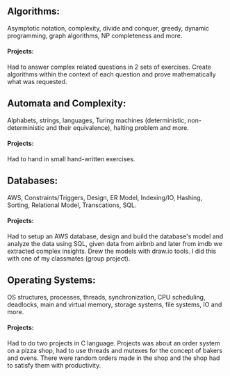 ## Algorithms: 
Asymptotic notation, complexity, divide and conquer, greedy, dynamic programming, graph algorithms, NP completeness and more. 
#### Projects: 
Had to answer complex related questions in 2 sets of exercises. Create algorithms within the context of each question and prove mathematically what was requested.

## Automata and Complexity: 
Alphabets, strings, languages, Turing machines (deterministic, non-deterministic and their equivalence), halting problem and more. 
#### Projects: 
Had to hand in small hand-written exercises.

## Databases: 
AWS, Constraints/Triggers, Design, ER Model, Indexing/IO, Hashing, Sorting, Relational Model, Transcations, SQL. 
#### Projects: 
Had to setup an AWS database, design and build the database's model and analyze the data using SQL, given data from airbnb and later from imdb we extracted complex insights. Drew the models with draw.io tools. I did this with one of my classmates (group project).

## Operating Systems: 
OS structures, processes, threads, synchronization, CPU scheduling, deadlocks, main and virtual memory, storage systems, file systems, IO and more.
#### Projects: 
Had to do two projects in C language. 
Projects was about an order system on a pizza shop, had to use threads and mutexes for the concept of bakers and ovens. There were random orders made in the shop and the shop had to satisfy them with productivity.
